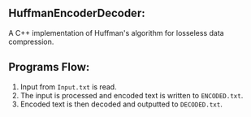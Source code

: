 ## HuffmanEncoderDecoder:
A C++ implementation of Huffman's algorithm for losseless data compression.

## Programs Flow:
1. Input from `Input.txt` is read.
2. The input is processed and encoded text is written to `ENCODED.txt`.
3. Encoded text is then decoded and outputted to `DECODED.txt`.
